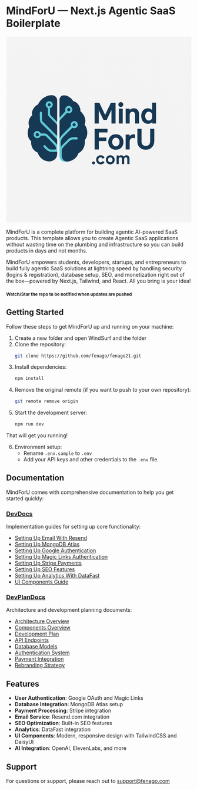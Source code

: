 # MindForU — Next.js Agentic SaaS Boilerplate

![MindForU Logo](./app/icon.png)

MindForU is a complete platform for building agentic AI-powered SaaS products. This template allows you to create Agentic SaaS applications without wasting time on the plumbing and infrastructure so you can build products in days and not months.

MindForU empowers students, developers, startups, and entrepreneurs to build fully agentic SaaS solutions at lightning speed by handling security (logins & registration), database setup, SEO, and monetization right out of the box—powered by Next.js, Tailwind, and React. All you bring is your idea!

<sub>**Watch/Star the repo to be notified when updates are pushed**</sub>

## Getting Started

Follow these steps to get MindForU up and running on your machine:

1. Create a new folder and open WindSurf and the folder  
2. Clone the repository:
   ```bash
   git clone https://github.com/fenago/fenago21.git
   ```
3. Install dependencies:
   ```bash
   npm install
   ```
4. Remove the original remote (if you want to push to your own repository):
   ```bash
   git remote remove origin
   ```
5. Start the development server:
   ```bash
   npm run dev
   ```

That will get you running!

6. Environment setup:
   - Rename `.env.sample` to `.env`
   - Add your API keys and other credentials to the `.env` file

## Documentation

MindForU comes with comprehensive documentation to help you get started quickly:

### [DevDocs](./DevDocs)

Implementation guides for setting up core functionality:

- [Setting Up Email With Resend](./DevDocs/1_Setting_Up_Email_With_Resend.md)
- [Setting Up MongoDB Atlas](./DevDocs/2_Setting_Up_MongoDB_Atlas.md)
- [Setting Up Google Authentication](./DevDocs/3_Setting_Up_Google_Authentication.md)
- [Setting Up Magic Links Authentication](./DevDocs/4_Setting_Up_Magic_Links_Authentication.md)
- [Setting Up Stripe Payments](./DevDocs/5_Setting_Up_Stripe_Payments.md)
- [Setting Up SEO Features](./DevDocs/6_Setting_Up_SEO_Features.md)
- [Setting Up Analytics With DataFast](./DevDocs/7_Setting_Up_Analytics_With_DataFast.md)
- [UI Components Guide](./DevDocs/0_UI_Components_Guide.md)

### [DevPlanDocs](./DevPlanDocs)

Architecture and development planning documents:

- [Architecture Overview](./DevPlanDocs/1-Architecture-Overview.md)
- [Components Overview](./DevPlanDocs/2-Components-Overview.md)
- [Development Plan](./DevPlanDocs/3-Development-Plan.md)
- [API Endpoints](./DevPlanDocs/4-API-Endpoints.md)
- [Database Models](./DevPlanDocs/5-Database-Models.md)
- [Authentication System](./DevPlanDocs/6-Authentication-System.md)
- [Payment Integration](./DevPlanDocs/7-Payment-Integration.md)
- [Rebranding Strategy](./DevPlanDocs/8-Rebranding-Strategy.md)

## Features

- **User Authentication**: Google OAuth and Magic Links
- **Database Integration**: MongoDB Atlas setup
- **Payment Processing**: Stripe integration
- **Email Service**: Resend.com integration
- **SEO Optimization**: Built-in SEO features
- **Analytics**: DataFast integration
- **UI Components**: Modern, responsive design with TailwindCSS and DaisyUI
- **AI Integration**: OpenAI, ElevenLabs, and more

## Support

For questions or support, please reach out to support@fenago.com
